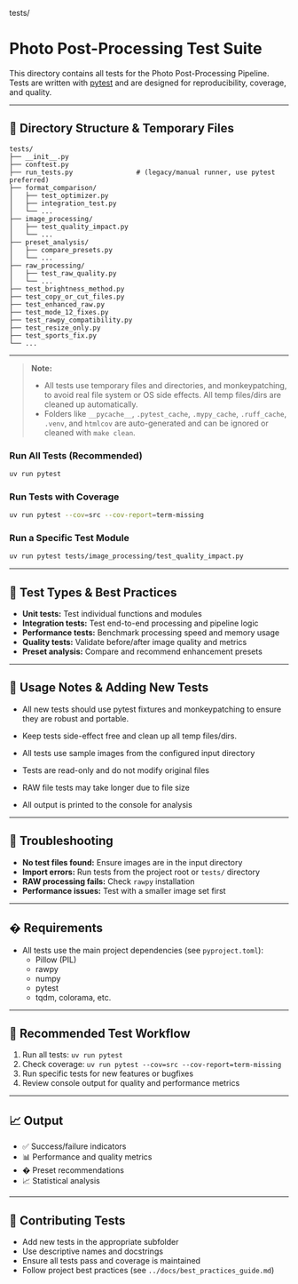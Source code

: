 tests/
# Photo Post-Processing Test Suite

This directory contains all tests for the Photo Post-Processing Pipeline. Tests are written with [pytest](https://docs.pytest.org/en/stable/) and are designed for reproducibility, coverage, and quality.

---


## 📁 Directory Structure & Temporary Files

```
tests/
├── __init__.py
├── conftest.py
├── run_tests.py                # (legacy/manual runner, use pytest preferred)
├── format_comparison/
│   ├── test_optimizer.py
│   ├── integration_test.py
│   └── ...
├── image_processing/
│   ├── test_quality_impact.py
│   └── ...
├── preset_analysis/
│   ├── compare_presets.py
│   └── ...
├── raw_processing/
│   ├── test_raw_quality.py
│   └── ...
├── test_brightness_method.py
├── test_copy_or_cut_files.py
├── test_enhanced_raw.py
├── test_mode_12_fixes.py
├── test_rawpy_compatibility.py
├── test_resize_only.py
├── test_sports_fix.py
└── ...
```

---


> **Note:**
> - All tests use temporary files and directories, and monkeypatching, to avoid real file system or OS side effects. All temp files/dirs are cleaned up automatically.
> - Folders like `__pycache__`, `.pytest_cache`, `.mypy_cache`, `.ruff_cache`, `.venv`, and `htmlcov` are auto-generated and can be ignored or cleaned with `make clean`.

### Run All Tests (Recommended)

```sh
uv run pytest
```

### Run Tests with Coverage

```sh
uv run pytest --cov=src --cov-report=term-missing
```

### Run a Specific Test Module

```sh
uv run pytest tests/image_processing/test_quality_impact.py
```

---


## 🧪 Test Types & Best Practices

- **Unit tests:** Test individual functions and modules
- **Integration tests:** Test end-to-end processing and pipeline logic
- **Performance tests:** Benchmark processing speed and memory usage
- **Quality tests:** Validate before/after image quality and metrics
- **Preset analysis:** Compare and recommend enhancement presets

---


## 📝 Usage Notes & Adding New Tests

- All new tests should use pytest fixtures and monkeypatching to ensure they are robust and portable.
- Keep tests side-effect free and clean up all temp files/dirs.

- All tests use sample images from the configured input directory
- Tests are read-only and do not modify original files
- RAW file tests may take longer due to file size
- All output is printed to the console for analysis

---

## 🐛 Troubleshooting

- **No test files found:** Ensure images are in the input directory
- **Import errors:** Run tests from the project root or `tests/` directory
- **RAW processing fails:** Check `rawpy` installation
- **Performance issues:** Test with a smaller image set first

---

## � Requirements

- All tests use the main project dependencies (see `pyproject.toml`):
  - Pillow (PIL)
  - rawpy
  - numpy
  - pytest
  - tqdm, colorama, etc.

---

## 🎯 Recommended Test Workflow

1. Run all tests: `uv run pytest`
2. Check coverage: `uv run pytest --cov=src --cov-report=term-missing`
3. Run specific tests for new features or bugfixes
4. Review console output for quality and performance metrics

---

## 📈 Output

- ✅ Success/failure indicators
- 📊 Performance and quality metrics
- � Preset recommendations
- 📈 Statistical analysis

---

## 🤝 Contributing Tests

- Add new tests in the appropriate subfolder
- Use descriptive names and docstrings
- Ensure all tests pass and coverage is maintained
- Follow project best practices (see `../docs/best_practices_guide.md`)
